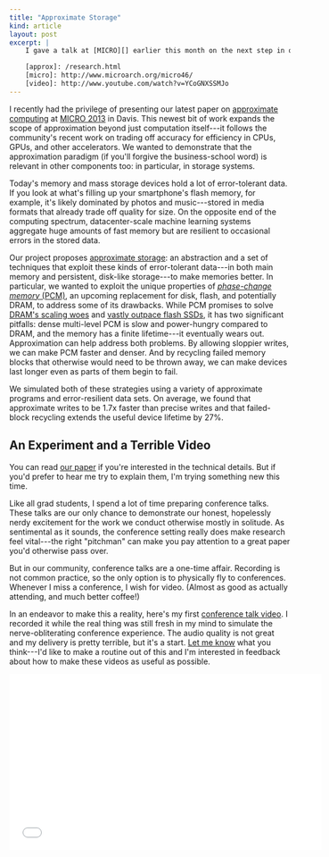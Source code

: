 ```yaml
---
title: "Approximate Storage"
kind: article
layout: post
excerpt: |
    I gave a talk at [MICRO][] earlier this month on the next step in our work on [approximate computing][approx]. And in an effort to attain immortal YouTube fame, I recorded a [conference talk video][video], which may be the most boring 20 minutes on the Internet.

    [approx]: /research.html
    [micro]: http://www.microarch.org/micro46/
    [video]: http://www.youtube.com/watch?v=YCoGNXSSMJo
---
```

I recently had the privilege of presenting our latest paper on [approximate computing][approx] at [MICRO 2013][micro] in Davis. This newest bit of work expands the scope of approximation beyond just computation itself---it follows the community's recent work on trading off accuracy for efficiency in CPUs, GPUs, and other accelerators. We wanted to demonstrate that the approximation paradigm (if you'll forgive the business-school word) is relevant in other components too: in particular, in storage systems.

Today's memory and mass storage devices hold a lot of error-tolerant data. If you look at what's filling up your smartphone's flash memory, for example, it's likely dominated by photos and music---stored in media formats that already trade off quality for size. On the opposite end of the computing spectrum, datacenter-scale machine learning systems aggregate huge amounts of fast memory but are resilient to occasional errors in the stored data.

Our project proposes [approximate storage][paper]: an abstraction and a set of techniques that exploit these kinds of error-tolerant data---in both main memory and persistent, disk-like storage---to make memories better. In particular, we wanted to exploit the unique properties of [*phase-change memory* (PCM)][pcm], an upcoming replacement for disk, flash, and potentially DRAM, to address some of its drawbacks. While PCM promises to solve [DRAM's scaling woes][dramscale] and [vastly outpace flash SSDs][pcmspeed], it has two significant pitfalls: dense multi-level PCM is slow and power-hungry compared to DRAM, and the memory has a finite lifetime---it eventually wears out. Approximation can help address both problems. By allowing sloppier writes, we can make PCM faster and denser. And by recycling failed memory blocks that otherwise would need to be thrown away, we can make devices last longer even as parts of them begin to fail.

[dramscale]: http://research.microsoft.com/apps/pubs/default.aspx?id=79150
[pcmspeed]: http://arstechnica.com/science/2012/06/write-speeds-for-phase-change-memory-reach-record-limits/
[pcm]: http://en.wikipedia.org/wiki/Phase-change_memory

We simulated both of these strategies using a variety of approximate programs and error-resilient data sets. On average, we found that approximate writes to be 1.7x faster than precise writes and that failed-block recycling extends the useful device lifetime by 27%.

## An Experiment and a Terrible Video

You can read [our paper][paper] if you're interested in the technical details. But if you'd prefer to hear me try to explain them, I'm trying something new this time.

Like all grad students, I spend a lot of time preparing conference talks. These talks are our only chance to demonstrate our honest, hopelessly nerdy excitement for the work we conduct otherwise mostly in solitude. As sentimental as it sounds, the conference setting really does make research feel vital---the right "pitchman" can make you pay attention to a great paper you'd otherwise pass over.

But in our community, conference talks are a one-time affair. Recording is not common practice, so the only option is to physically fly to conferences. Whenever I miss a conference, I wish for video. (Almost as good as actually attending, and much better coffee!)

In an endeavor to make this a reality, here's my first [conference talk video][video]. I recorded it while the real thing was still fresh in my mind to simulate the nerve-obliterating conference experience. The audio quality is not great and my delivery is pretty terrible, but it's a start. [Let me know][email] what you think---I'd like to make a routine out of this and I'm interested in feedback about how to make these videos as useful as possible.

<div class="embed">
<iframe width="560" height="315" src="//www.youtube.com/embed/YCoGNXSSMJo" frameborder="0" allowfullscreen></iframe>
</div>

[approx]: /research.html
[micro]: http://www.microarch.org/micro46/
[video]: http://www.youtube.com/watch?v=YCoGNXSSMJo
[paper]: http://dl.acm.org/citation.cfm?id=2540708.2540712
[email]: mailto:asampson@cs.washington.edu
